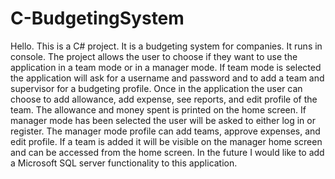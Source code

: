 # C-BudgetingSystem
Hello. This is a C# project. It is a budgeting system for companies. It runs in console. The project allows the user to choose if they want to use the application in a team mode or in a manager mode. 
If team mode is selected the application will ask for a username and password and to add a team and supervisor for a budgeting profile. Once in the application the user can choose to add allowance, add expense, 
see reports, and edit profile of the team. The allowance and money spent is printed on the home screen. If manager mode has been selected the user will be asked to either log in or register. The manager mode profile 
can add teams, approve expenses, and edit profile. If a team is added it will be visible on the manager home screen and can be accessed from the home screen. In the future I would like to add a Microsoft SQL server 
functionality to this application.
